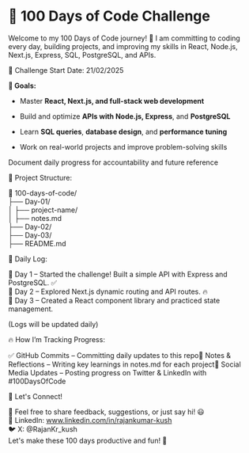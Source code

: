 # 🚀 100 Days of Code Challenge
 Welcome to my 100 Days of Code journey! 🎯 I am committing to coding every day, building projects, and improving my skills in React, Node.js, Next.js, Express, SQL, PostgreSQL, and APIs.

📅 Challenge Start Date: 21/02/2025

**🎯 Goals:**

- Master **React, Next.js, and full-stack web development**

- Build and optimize **APIs with Node.js, Express**, and **PostgreSQL**

- Learn **SQL queries**, **database design**, and **performance tuning**

- Work on real-world projects and improve problem-solving skills

Document daily progress for accountability and future reference

📂 Project Structure:

📁 100-days-of-code/  
        ├── Day-01/  
        │   ├── project-name/  
        │   ├── notes.md  
        ├── Day-02/  
        ├── Day-03/  
        ├── README.md

📜 Daily Log:

📅 Day 1 – Started the challenge! Built a simple API with Express and PostgreSQL. ✅  
📅 Day 2 – Explored Next.js dynamic routing and API routes. 🔥  
📅 Day 3 – Created a React component library and practiced state management.

(Logs will be updated daily)

🔥 How I’m Tracking Progress:

✅ GitHub Commits – Committing daily updates to this repo📝 Notes & Reflections – Writing key learnings in notes.md for each project📢 Social Media Updates – Posting progress on Twitter & LinkedIn with #100DaysOfCode

🚀 Let's Connect!

💬 Feel free to share feedback, suggestions, or just say hi! 😃  
🔗 LinkedIn: www.linkedin.com/in/rajankumar-kush  
🐦 X: @RajanKr_kush  
Let's make these 100 days productive and fun! 🎉
